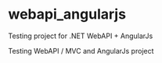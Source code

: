 # webapi_angularjs
Testing project for .NET WebAPI + AngularJs

Testing WebAPI / MVC and AngularJs project
